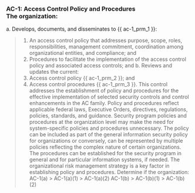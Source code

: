 ### AC-1: Access Control Policy and Procedures<br>The organization:
a. Develops, documents, and disseminates to {{ ac-1_prm_1 }}:
> 1. An access control policy that addresses purpose, scope, roles, responsibilities, management commitment, coordination among organizational entities, and compliance; and
> 2. Procedures to facilitate the implementation of the access control policy and associated access controls; and
b. Reviews and updates the current:
> 1. Access control policy {{ ac-1_prm_2 }}; and
> 2. Access control procedures {{ ac-1_prm_3 }}.
This control addresses the establishment of policy and procedures for the effective implementation of selected security controls and control enhancements in the AC family. Policy and procedures reflect applicable federal laws, Executive Orders, directives, regulations, policies, standards, and guidance. Security program policies and procedures at the organization level may make the need for system-specific policies and procedures unnecessary. The policy can be included as part of the general information security policy for organizations or conversely, can be represented by multiple policies reflecting the complex nature of certain organizations. The procedures can be established for the security program in general and for particular information systems, if needed. The organizational risk management strategy is a key factor in establishing policy and procedures.
Determine if the organization:
AC-1(a) > AC-1(a)(1) > AC-1(a)(2) AC-1(b) > AC-1(b)(1) > AC-1(b)(2) 